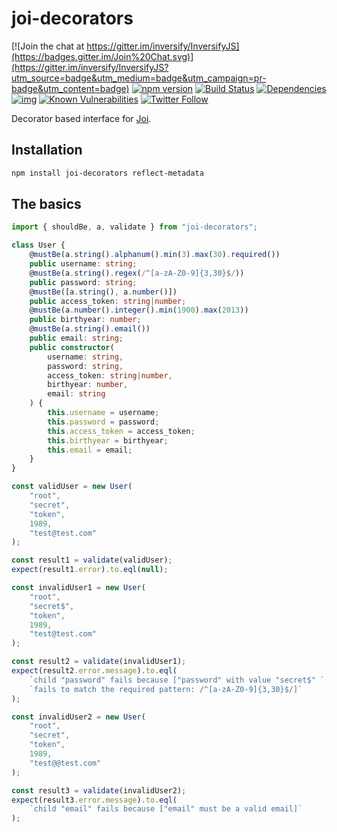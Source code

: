 # joi-decorators

[![Join the chat at https://gitter.im/inversify/InversifyJS](https://badges.gitter.im/Join%20Chat.svg)](https://gitter.im/inversify/InversifyJS?utm_source=badge&utm_medium=badge&utm_campaign=pr-badge&utm_content=badge)
[![npm version](https://badge.fury.io/js/joi-decorators.svg)](http://badge.fury.io/js/joi-decorators)
[![Build Status](https://travis-ci.org/ZafiroJS/joi-decorators.svg?branch=master)](https://travis-ci.org/ZafiroJS/joi-decorators)
[![Dependencies](https://david-dm.org/ZafiroJS/joi-decorators.svg)](https://david-dm.org/ZafiroJS/joi-decorators#info=dependencies)
[![img](https://david-dm.org/ZafiroJS/joi-decorators/dev-status.svg)](https://david-dm.org/ZafiroJS/joi-decorators/#info=devDependencies)
[![Known Vulnerabilities](https://snyk.io/test/github/ZafiroJS/joi-decorators/badge.svg)](https://snyk.io/test/github/ZafiroJS/joi-decorators)
[![Twitter Follow](https://img.shields.io/twitter/follow/InversifyJS.svg?style=flat&maxAge=86400)](https://twitter.com/inversifyjs)

Decorator based interface for [Joi](https://www.npmjs.com/package/joi).

## Installation

```sh
npm install joi-decorators reflect-metadata
```

## The basics

```ts
import { shouldBe, a, validate } from "joi-decorators";

class User {
    @mustBe(a.string().alphanum().min(3).max(30).required())
    public username: string;
    @mustBe(a.string().regex(/^[a-zA-Z0-9]{3,30}$/))
    public password: string;
    @mustBe([a.string(), a.number()])
    public access_token: string|number;
    @mustBe(a.number().integer().min(1900).max(2013))
    public birthyear: number;
    @mustBe(a.string().email())
    public email: string;
    public constructor(
        username: string,
        password: string,
        access_token: string|number,
        birthyear: number,
        email: string
    ) {
        this.username = username;
        this.password = password;
        this.access_token = access_token;
        this.birthyear = birthyear;
        this.email = email;
    }
}

const validUser = new User(
    "root",
    "secret",
    "token",
    1989,
    "test@test.com"
);

const result1 = validate(validUser);
expect(result1.error).to.eql(null);

const invalidUser1 = new User(
    "root",
    "secret$",
    "token",
    1989,
    "test@test.com"
);

const result2 = validate(invalidUser1);
expect(result2.error.message).to.eql(
    `child "password" fails because ["password" with value "secret$" ` +
    `fails to match the required pattern: /^[a-zA-Z0-9]{3,30}$/]`
);

const invalidUser2 = new User(
    "root",
    "secret",
    "token",
    1989,
    "test@@test.com"
);

const result3 = validate(invalidUser2);
expect(result3.error.message).to.eql(
    `child "email" fails because ["email" must be a valid email]`
);
```
